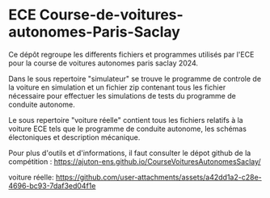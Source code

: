 # ECE Course-de-voitures-autonomes-Paris-Saclay

Ce dépôt regroupe les differents fichiers et programmes utilisés par l'ECE pour la course de voitures autonomes paris saclay 2024.

Dans le sous repertoire "simulateur" se trouve le programme de controle de la voiture en simulation et un fichier zip contenant tous les fichier nécessaire pour effectuer les simulations de tests du programme de conduite autonome.

Le sous repertoire  "voiture réelle" contient tous les fichiers relatifs à la voiture ECE tels que le programme de conduite autonome, les schémas électoniques et description mécanique. 

Pour plus d'outils et d'informations, il faut consulter le dépot github de la compétition : https://ajuton-ens.github.io/CourseVoituresAutonomesSaclay/


voiture réelle:
https://github.com/user-attachments/assets/a42dd1a2-c28e-4696-bc93-7daf3ed04f1e
